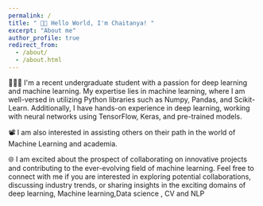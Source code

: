 ```yaml
---
permalink: /
title: " 👋🏼 Hello World, I'm Chaitanya! "
excerpt: "About me"
author_profile: true
redirect_from: 
  - /about/
  - /about.html
---
```


👨🏻‍💻 I'm a recent undergraduate student with a passion for deep learning and machine learning. My expertise lies in machine learning, where I am well-versed in utilizing Python libraries such as Numpy, Pandas, and Scikit-Learn. Additionally, I have hands-on experience in deep learning, working with neural networks using TensorFlow, Keras, and pre-trained models.

📽️ I am also interested in assisting others on their path in the world of Machine Learning and academia.

🌐 I am excited about the prospect of collaborating on innovative projects and contributing to the ever-evolving field of machine learning. Feel free to connect with me if you are interested in exploring potential collaborations, discussing industry trends, or sharing insights in the exciting domains of deep learning, Machine learning,Data science , CV and NLP